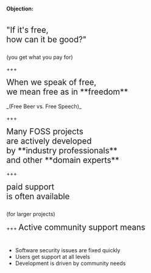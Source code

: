 #### **Objection:**
<br>
<span style="font-size:150%">
"If it's free,<br>
how can it be good?"<br><br>
</span>
(you get what you pay for)

+++

<span style="font-size: 150%">
When we speak of free,<br> 
we mean free as in **freedom**
</span>
<br><br>
_(Free Beer vs. Free Speech)_

+++

<span style="font-size:150%">
Many FOSS projects<br>
are actively developed<br>
by **industry professionals**<br>
and other **domain experts**
</span>

+++

<span style="font-size:150%">
paid support<br>
is often available<br><br>
</span>
(for larger projects)

+++
<span style="font-size:150%">
Active community support means<br><br>
</span>
<ul class=" ">
<li class="fragment li-nested-item" data-notes=" ">Software security issues are fixed quickly</li>
<li class="fragment li-nested-item" data-notes=" ">Users get support at all levels</li>
<li class="fragment li-nested-item" data-notes=" ">Development is driven by community needs</li>
</ul>